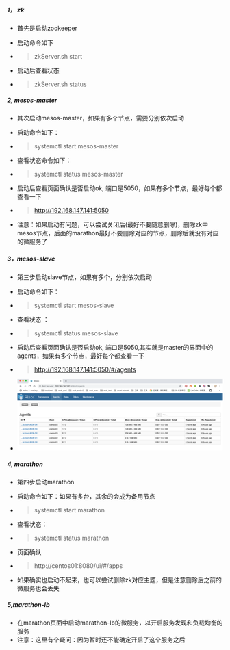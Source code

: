 ##### 1， zk

* 首先是启动zookeeper
* 启动命令如下

* > zkServer.sh start

* 启动后查看状态

* > zkServer.sh status

##### 2, mesos-master

* 其次启动mesos-master，如果有多个节点，需要分别依次启动

* 启动命令如下：

* > systemctl start mesos-master

* 查看状态命令如下：

* > systemctl status mesos-master

* 启动后查看页面确认是否启动ok, 端口是5050，如果有多个节点，最好每个都查看一下

* > http://192.168.147.141:5050

* 注意：如果启动有问题，可以尝试关闭后(最好不要随意删除)，删除zk中mesos节点，后面的marathon最好不要删除对应的节点，删除后就没有对应的微服务了

##### 3，mesos-slave

* 第三步启动slave节点，如果有多个，分别依次启动
* 启动命令如下：

* > systemctl start mesos-slave

* 查看状态 ：

* > systemctl status mesos-slave

* 启动后查看页面确认是否启动ok, 端口是5050,其实就是master的界面中的agents，如果有多个节点，最好每个都查看一下

* > http://192.168.147.141:5050/#/agents

* ![image-20190506100314775](assets/image-20190506100314775.png)

##### 4, marathon

* 第四步启动marathon 

* 启动命令如下：如果有多台，其余的会成为备用节点

* > systemctl start marathon

* 查看状态：

* > systemctl status marathon

* 页面确认

* > http://centos01:8080/ui/#/apps

* 如果确实也启动不起来，也可以尝试删除zk对应主题，但是注意删除后之前的微服务也会丢失

##### 5,marathon-lb

* 在marathon页面中启动marathon-lb的微服务，以开启服务发现和负载均衡的服务
* 注意：这里有个疑问：因为暂时还不能确定开启了这个服务之后